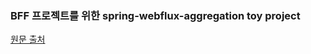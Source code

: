 ### BFF 프로젝트를 위한 spring-webflux-aggregation toy project


<a href="https://www.vinsguru.com/spring-webflux-aggregation/">원문 출처</a>

